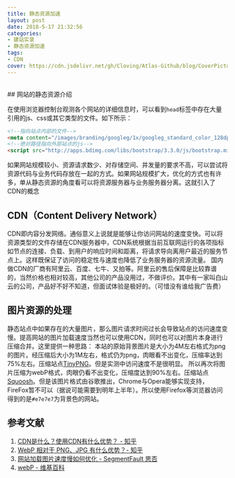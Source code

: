 ```yaml
---
title: 静态资源加速
layout: post
date: 2018-5-17 21:32:56
categories: 
- 建站实录
- 静态资源加速
tags:
- CDN
cover: https://cdn.jsdelivr.net/gh/Cloving/Atlas-Github/blog/CoverPicture/bg_2.jpeg
---
```

<br />
## 网站的静态资源介绍

在使用浏览器控制台观测各个网站的详细信息时，可以看到`head`标签中存在大量引用的js、css或其它类型的文件。如下所示：
``` html
<!--指向站点内部的文件-->
<meta content="/images/branding/googleg/1x/googleg_standard_color_128dp.png" itemprop="image">
<!--绝对路径指向外部站点的js-->
<script src="http://apps.bdimg.com/libs/bootstrap/3.3.0/js/bootstrap.min.js"></script>
```
如果网站规模较小、资源请求数少、对存储空间、并发量的要求不高，可以尝试将资源代码与业务代码存放在一起的方式。如果网站规模扩大，优化的方式也有许多，单从静态资源的角度看可以将资源服务器与业务服务器分离。这就引入了CDN的概念
<br />
## CDN（Content Delivery Network）
CDN即内容分发网络。通俗意义上说就是能够让你访问网站的速度变快。可以将资源类型的文件存储在CDN服务器中，CDN系统根据当前互联网运行的各项指标如节点的连接、负载、到用户的响应时间和距离，将请求导向离用户最近的服务节点上。这样既保证了访问的稳定性与速度也降低了业务服务器的资源流量。
国内做CDN的厂商有阿里云、百度、七牛、又拍等。阿里云的售后保障是比较靠谱的，当然价格也相对较高，其他公司的产品没用过，不做评价。其中有一家叫白山云的公司，产品好不好不知道，但面试体验是极好的。（可惜没有谁给我广告费）
<br />
## 图片资源的处理
静态站点中如果存在的大量图片，那么图片请求时间过长会导致站点的访问速度变慢。提高网站的图片加载速度当然也可以使用CDN，同时也可以对图片本身进行压缩合并。这里提供一种思路：
本站的原始背景图片是大小为4M左右格式为png的图片。经压缩后大小为1M左右，格式仍为png，肉眼看不出变化，压缩率达到75%左右。压缩站点[TinyPNG](https://tinypng.com/)。但是实测中访问速度不是很明显。
所以再次将图片压缩为webP格式，肉眼仍看不出变化，压缩度达到90%左右。压缩站点[Squoosh](https://squoosh.app/)。但是该图片格式由谷歌推出，Chrome与Opera能够实现支持，FireFox暂不可以（据说可能需要到明年上半年）。所以使用Firefox等浏览器访问得到的是`#e7e7e7`为背景色的网站。
<br />

## 参考文献

1. [CDN是什么？使用CDN有什么优势？ - 知乎](https://www.zhihu.com/question/36514327)
2. [WebP 相对于 PNG、JPG 有什么优势？- 知乎](https://www.zhihu.com/question/27201061)
3. [网站加载图片速度慢如何优化 - SegmentFault 思否](https://segmentfault.com/q/1010000006201412)
4. [webP - 维基百科](https://zh.wikipedia.org/wiki/WebP)
<br />
